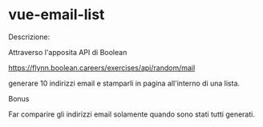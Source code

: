 # vue-email-list
Descrizione:

Attraverso l'apposita API di Boolean

https://flynn.boolean.careers/exercises/api/random/mail

generare 10 indirizzi email e stamparli in pagina all'interno di una lista.

Bonus

Far comparire gli indirizzi email solamente quando sono stati tutti generati.